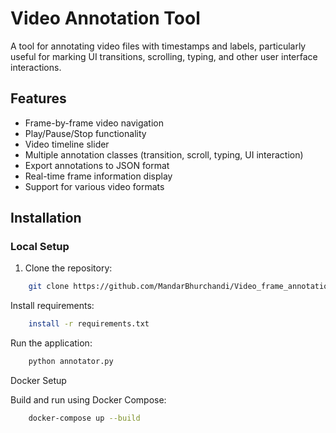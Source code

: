 # Video Annotation Tool

A tool for annotating video files with timestamps and labels, particularly useful for marking UI transitions, scrolling, typing, and other user interface interactions.

## Features

- Frame-by-frame video navigation
- Play/Pause/Stop functionality
- Video timeline slider
- Multiple annotation classes (transition, scroll, typing, UI interaction)
- Export annotations to JSON format
- Real-time frame information display
- Support for various video formats

## Installation

### Local Setup

1. Clone the repository:
```bash
    git clone https://github.com/MandarBhurchandi/Video_frame_annotation.git
```
Install requirements:

```bash
    install -r requirements.txt
```

Run the application:

```bash
    python annotator.py
```
Docker Setup

Build and run using Docker Compose:

```bash 
    docker-compose up --build
```